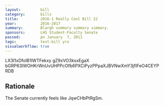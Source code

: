 ```yaml
---
layout:         bill
category:       bills
title:          2016-1 Really Cool Bill 22
year:           2016-2017
summary:        Blargh summary summary simmary.
sponsors:       LHS Student-Faculty Senate
passed:         pn January  7, 2011
tags:           test-bill yro
visualworkflow: true
---
```



LX3I1xDfolB1lWTFekxy gZ9xVO3ksxEgaX bGRP63lWOHKrWnUvUHPPcOfb6PXCiPyzPPpaXJBVNwXmY3jfIFeO4CEYPRDB 




Rationale
---------
The Senate currently feels like JqwCHbPtRgSm.
